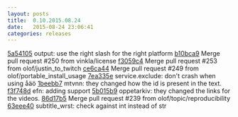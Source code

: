 ```yaml
---
layout: posts
title:  0.10.2015.08.24
date:   2015-08-24 23:06:41
categories: releases
---
```


[5a54105](https://github.com/spaam/svtplay-dl/commit/5a54105) output: use the right slash for the right platform
[b10bca9](https://github.com/spaam/svtplay-dl/commit/b10bca9) Merge pull request #250 from vinkla/license
[f3059c4](https://github.com/spaam/svtplay-dl/commit/f3059c4) Merge pull request #253 from olof/justin_to_twitch
[ce6ca44](https://github.com/spaam/svtplay-dl/commit/ce6ca44) Merge pull request #249 from olof/portable_install_usage
[7ea335e](https://github.com/spaam/svtplay-dl/commit/7ea335e) service.exclude: don't crash when using åäö
[1beebb7](https://github.com/spaam/svtplay-dl/commit/1beebb7) mtvnn: they changed how the id is present in the text.
[f3f748d](https://github.com/spaam/svtplay-dl/commit/f3f748d) efn: adding support
[5b015b9](https://github.com/spaam/svtplay-dl/commit/5b015b9) oppetarkiv: they changed the links for the videos.
[86d17b5](https://github.com/spaam/svtplay-dl/commit/86d17b5) Merge pull request #239 from olof/topic/reproducibility
[63eee40](https://github.com/spaam/svtplay-dl/commit/63eee40) subtitle_wrst: check against int instead of str
